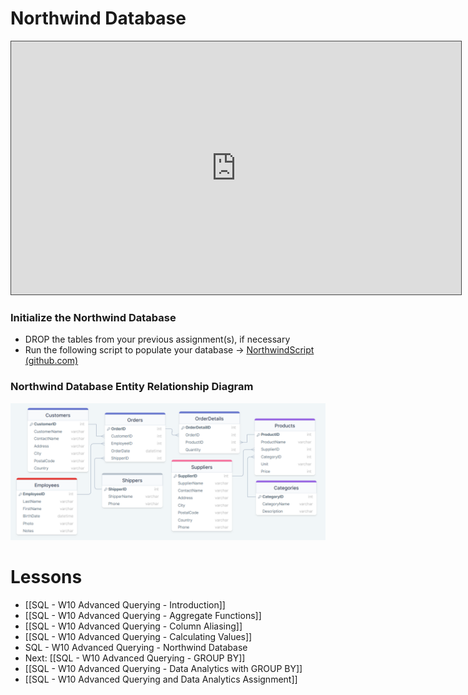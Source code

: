 # Northwind Database

<iframe src="https://egator.hosted.panopto.com/Panopto/Pages/Embed.aspx?id=9fe46beb-4470-4e3f-bae4-b1330074ad4d&autoplay=false&offerviewer=true&showtitle=true&showbrand=true&captions=false&interactivity=all" height="405" width="720" style="border: 1px solid #464646;" allowfullscreen allow="autoplay" aria-label="Panopto Embedded Video Player"></iframe>

### Initialize the Northwind Database

- DROP the tables from your previous assignment(s), if necessary
- Run the following script to populate your database -> <a href="https://github.com/kellerflint/Class-Intro-SQL/blob/hugo/content/SQL-Files/NorthwindScript.sql" target="_blank">NorthwindScript (github.com)</a>

### Northwind Database Entity Relationship Diagram

<img src="https://raw.githubusercontent.com/kellerflint/Class-Intro-SQL/hugo/content/SQL-Files/NorthwindERD.png">

# Lessons
- [[SQL - W10 Advanced Querying - Introduction]]
- [[SQL - W10 Advanced Querying - Aggregate Functions]]
- [[SQL - W10 Advanced Querying - Column Aliasing]]
- [[SQL - W10 Advanced Querying - Calculating Values]]
- SQL - W10 Advanced Querying - Northwind Database
- Next: [[SQL - W10 Advanced Querying - GROUP BY]]
- [[SQL - W10 Advanced Querying - Data Analytics with GROUP BY]]
- [[SQL - W10 Advanced Querying and Data Analytics Assignment]]